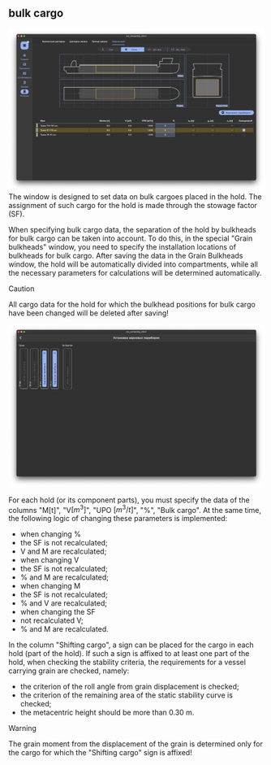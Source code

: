 ## bulk cargo
![General view of the tab "bulk cargo"](/assets/image/program_sheets/en/sheet05_loading/tab06_bulkCargo/bulkCargo.png "General view of the tab 'bulk cargo'")
The window is designed to set data on bulk cargoes placed in the hold. The assignment of such cargo for the hold is made through the stowage factor (SF).

When specifying bulk cargo data, the separation of the hold by bulkheads for bulk cargo can be taken into account. To do this, in the special "Grain bulkheads" window, you need to specify the installation locations of bulkheads for bulk cargo. After saving the data in the Grain Bulkheads window, the hold will be automatically divided into compartments, while all the necessary parameters for calculations will be determined automatically.
> [!CAUTION]
> All cargo data for the hold for which the bulkhead positions for bulk cargo have been changed will be deleted after saving!

![General view of the tab "Bulkheads"](/assets/image/program_sheets/en/sheet05_loading/tab06_bulkCargo/bulkheads.png "General view of the tab 'Bulkheads'")

For each hold (or its component parts), you must specify the data of the columns "M[t]", "V$[m^3]$", "UPO $[m^3/t]$", "%", "Bulk cargo". At the same time, the following logic of changing these parameters is implemented:
- when changing %
 - the SF is not recalculated;
 - V and M are recalculated;
- when changing V
 - the SF is not recalculated;
 - % and M are recalculated;
- when changing M 
 - the SF is not recalculated;
 - % and V are recalculated;
- when changing the SF
 - not recalculated V;
 - % and M are recalculated.

In the column "Shifting cargo", a sign can be placed for the cargo in each hold (part of the hold). If such a sign is affixed to at least one part of the hold, when checking the stability criteria, the requirements for a vessel carrying grain are checked, namely:
- the criterion of the roll angle from grain displacement is checked;
- the criterion of the remaining area of the static stability curve is checked;
- the metacentric height should be more than 0.30 m.
> [!WARNING]
> The grain moment from the displacement of the grain is determined only for the cargo for which the "Shifting cargo" sign is affixed!